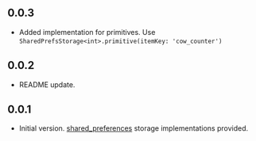 ## 0.0.3

* Added implementation for primitives.
  Use `SharedPrefsStorage<int>.primitive(itemKey: 'cow_counter')`

## 0.0.2

* README update.

## 0.0.1

* Initial version. [shared_preferences] storage implementations provided.

[shared_preferences]: https://pub.dev/packages/shared_preferences
